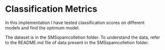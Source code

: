 # Classification Metrics
In this implementation I have tested classification scores on different models and find the optimum model.

The dataset is in the SMSspamcolletion folder. To understand the data, refer to the README.md file of data present in the SMSspamcolletion folder.
